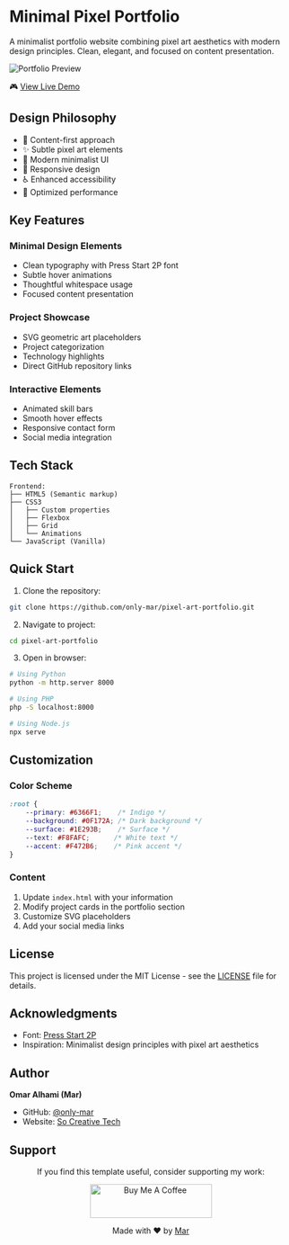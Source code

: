 # Minimal Pixel Portfolio

A minimalist portfolio website combining pixel art aesthetics with modern design principles. Clean, elegant, and focused on content presentation.

![Portfolio Preview](https://github.com/only-mar/Pixel-Art-Portfolio-Website/blob/master/image/image2.png)

🎮 [View Live Demo](https://pixelart-portfolio.netlify.app/)

## Design Philosophy

- 🎯 Content-first approach
- ✨ Subtle pixel art elements
- 🎨 Modern minimalist UI
- 📱 Responsive design
- ♿ Enhanced accessibility
- 🚀 Optimized performance

## Key Features

### Minimal Design Elements
- Clean typography with Press Start 2P font
- Subtle hover animations
- Thoughtful whitespace usage
- Focused content presentation

### Project Showcase
- SVG geometric art placeholders
- Project categorization
- Technology highlights
- Direct GitHub repository links

### Interactive Elements
- Animated skill bars
- Smooth hover effects
- Responsive contact form
- Social media integration

## Tech Stack

```plaintext
Frontend:
├── HTML5 (Semantic markup)
├── CSS3
│   ├── Custom properties
│   ├── Flexbox
│   ├── Grid
│   └── Animations
└── JavaScript (Vanilla)
```

## Quick Start

1. Clone the repository:
```bash
git clone https://github.com/only-mar/pixel-art-portfolio.git
```

2. Navigate to project:
```bash
cd pixel-art-portfolio
```

3. Open in browser:
```bash
# Using Python
python -m http.server 8000

# Using PHP
php -S localhost:8000

# Using Node.js
npx serve
```

## Customization

### Color Scheme
```css
:root {
    --primary: #6366F1;    /* Indigo */
    --background: #0F172A; /* Dark background */
    --surface: #1E293B;    /* Surface */
    --text: #F8FAFC;      /* White text */
    --accent: #F472B6;    /* Pink accent */
}
```

### Content
1. Update `index.html` with your information
2. Modify project cards in the portfolio section
3. Customize SVG placeholders
4. Add your social media links

## License

This project is licensed under the MIT License - see the [LICENSE](LICENSE) file for details.

## Acknowledgments

- Font: [Press Start 2P](https://fonts.google.com/specimen/Press+Start+2P)
- Inspiration: Minimalist design principles with pixel art aesthetics

## Author

**Omar Alhami (Mar)**
- GitHub: [@only-mar](https://github.com/only-mar)
- Website: [So Creative Tech](https://so-creativetech.com)


## Support

<div align="center">


If you find this template useful, consider supporting my work:

<a href="https://www.buymeacoffee.com/onlymar" target="_blank">
  <img src="https://cdn.buymeacoffee.com/buttons/v2/default-yellow.png" alt="Buy Me A Coffee" style="height: 60px !important;width: 217px !important;">
</a>

Made with ❤️ by <a href="https://github.com/only-mar">Mar</a>
</div>
